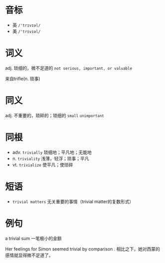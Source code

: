 # 音标

- 英 `/'trɪvɪəl/`
- 美 `/'trɪvɪəl/`

# 词义

adj. 琐细的，微不足道的
`not serious, important, or valuable`



来自trifle(n. 琐事)

# 同义

adj. 不重要的，琐碎的；琐细的
`small` `unimportant`

# 同根

- adv. `trivially` 琐细地；平凡地；无能地
- n. `triviality` 浅薄，轻浮；琐事；平凡
- vt. `trivialize` 使平凡；使琐碎

# 短语

- `trivial matters` 无关重要的事情（trivial matter的复数形式）

# 例句

a trivial sum
一笔极小的金额

Her feelings for Simon seemed trivial by comparison .
相比之下，她对西蒙的感情就显得微不足道了。


